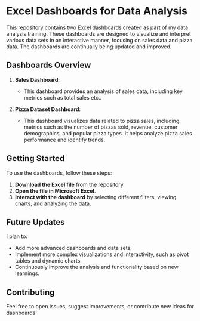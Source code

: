 # Excel Dashboards for Data Analysis

This repository contains two Excel dashboards created as part of my data analysis training. These dashboards are designed to visualize and interpret various data sets in an interactive manner, focusing on sales data and pizza data. The dashboards are continually being updated and improved.

## Dashboards Overview

1. **Sales Dashboard**: 
   - This dashboard provides an analysis of sales data, including key metrics such as total sales etc..
   
2. **Pizza Dataset Dashboard**: 
   - This dashboard visualizes data related to pizza sales, including metrics such as the number of pizzas sold, revenue, customer demographics, and popular pizza types. It helps analyze pizza sales performance and identify trends.

## Getting Started

To use the dashboards, follow these steps:

1. **Download the Excel file** from the repository.
2. **Open the file in Microsoft Excel**.
3. **Interact with the dashboard** by selecting different filters, viewing charts, and analyzing the data.

## Future Updates

I plan to:
- Add more advanced dashboards and data sets.
- Implement more complex visualizations and interactivity, such as pivot tables and dynamic charts.
- Continuously improve the analysis and functionality based on new learnings.

## Contributing

Feel free to open issues, suggest improvements, or contribute new ideas for dashboards!
